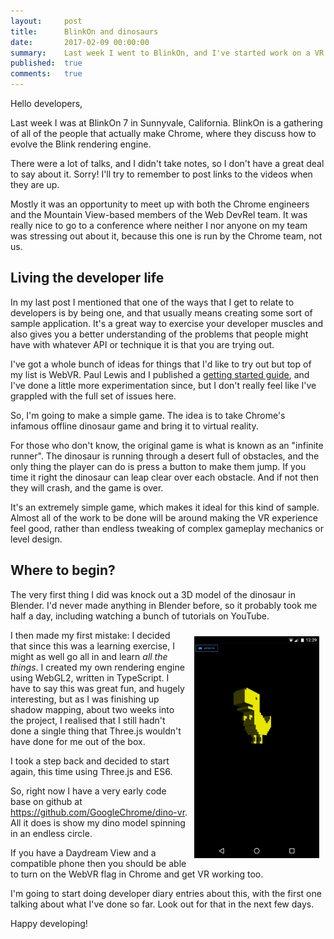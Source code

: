 ```yaml
---
layout:     post
title:      BlinkOn and dinosaurs
date:       2017-02-09 00:00:00
summary:    Last week I went to BlinkOn, and I've started work on a VR game
published:  true
comments:   true
---
```


Hello developers,

Last week I was at BlinkOn 7 in Sunnyvale, California. BlinkOn is a gathering of all of the people that actually make Chrome, where they discuss how to evolve the Blink rendering engine.

There were a lot of talks, and I didn't take notes, so I don't have a great deal to say about it. Sorry! I'll try to remember to post links to the videos when they are up.

Mostly it was an opportunity to meet up with both the Chrome engineers and the Mountain View-based members of the Web DevRel team. It was really nice to go to a conference where neither I nor anyone on my team was stressing out about it, because this one is run by the Chrome team, not us.

## Living the developer life

In my last post I mentioned that one of the ways that I get to relate to developers is by being one, and that usually means creating some sort of sample application. It's a great way to exercise your developer muscles and also gives you a better understanding of the problems that people might have with whatever API or technique it is that you are trying out.

I've got a whole bunch of ideas for things that I'd like to try out but top of my list is WebVR. Paul Lewis and I published a [getting started guide](https://developers.google.com/web/fundamentals/vr/getting-started-with-webvr/), and I've done a little more experimentation since, but I don't really feel like I've grappled with the full set of issues here.

So, I'm going to make a simple game. The idea is to take Chrome's infamous offline dinosaur game and bring it to virtual reality.

For those who don't know, the original game is what is known as an "infinite runner". The dinosaur is running through a desert full of obstacles, and the only thing the player can do is press a button to make them jump. If you time it right the dinosaur can leap clear over each obstacle. And if not then they will crash, and the game is over.

It's an extremely simple game, which makes it ideal for this kind of sample. Almost all of the work to be done will be around making the VR experience feel good, rather than endless tweaking of complex gameplay mechanics or level design.

## Where to begin?

The very first thing I did was knock out a 3D model of the dinosaur in Blender. I'd never made anything in Blender before, so it probably took me half a day, including watching a bunch of tutorials on YouTube.

<img alt="Spinning dinosaur" src="/images/dino-vr.png" style="max-width: 200px; float: right; margin: 10px;"/>

I then made my first mistake: I decided that since this was a learning exercise, I might as well go all in and learn *all the things*. I created my own rendering engine using WebGL2, written in TypeScript. I have to say this was great fun, and hugely interesting, but as I was finishing up shadow mapping, about two weeks into the project, I realised that I still hadn't done a single thing that Three.js wouldn't have done for me out of the box.

I took a step back and decided to start again, this time using Three.js and ES6.

So, right now I have a very early code base on github at https://github.com/GoogleChrome/dino-vr. All it does is show my dino model spinning in an endless circle.

If you have a Daydream View and a compatible phone then you should be able to turn on the WebVR flag in Chrome and get VR working too.

I'm going to start doing developer diary entries about this, with the first one talking about what I've done so far. Look out for that in the next few days.

Happy developing!
